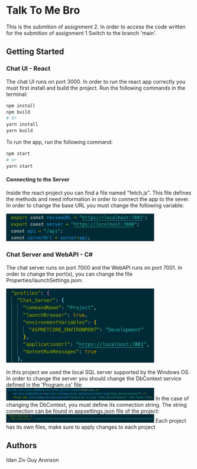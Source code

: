 # Talk To Me Bro
This is the submition of assignment 2. In order to access the code written for the submition of assignment 1
Switch to the branch 'main'.
## Getting Started
### Chat UI - React
The chat UI runs on port 3000.
In order to run the react app correctly you must first install and build the project.
Run the following commands in the terminal:
```bash
npm install
npm build
# Or
yarn install
yarn build
```
To run the app, run the following command:
```bash
npm start
# or
yarn start
```
#### Connecting to the Server
Inside the react project you can find a file named "fetch.js".
This file defines the methods and need information in order to connect the app to the sever.
In order to change the base URL you must change the following variable:

<img width="400" alt="API URL" src="public/pictures/api_url.png">

### Chat Server and WebAPI - C#
The chat server runs on port 7000 and the WebAPI runs on port 7001.
In order to change the port(s), you can change the file Properties/launchSettings.json:

<img width="400" alt="launchSettings" src="public/pictures/launchSettings.png">

In this project we used the local SQL server supported by the Windows OS.
In order to change the server you should change the DbContext service defined in the 'Program.cs' file:
<img width="400" alt="DbContext" src="public/pictures/dbContext.png">
In the case of changing the DbContext, you must define its connection string.
The string connection can be found in appsettings.json file of the project:
<img width="400" alt="Connection String" src="public/pictures/ConnectionString.png">
Each project has its own files, make sure to apply changes to each project
## Authors
Idan Ziv
Guy Aronson
